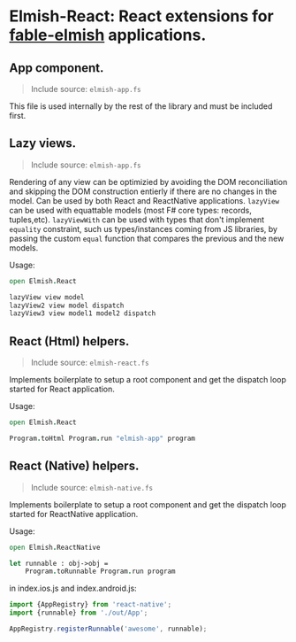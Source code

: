 Elmish-React: React extensions for [fable-elmish](https://github.com/fable-compiler/fable-elmish) applications.
=======


## App component.
> Include source: `elmish-app.fs`

This file is used internally by the rest of the library and must be included first.

## Lazy views.
> Include source: `elmish-app.fs`

Rendering of any view can be optimizied by avoiding the DOM reconciliation and skipping the DOM construction entierly if there are no changes in the model.
Can be used by both React and ReactNative applications.
`lazyView` can be used with equattable models (most F# core types: records, tuples,etc).
`lazyViewWith` can be used with types that don't implement `equality` constraint, such us types/instances coming from JS libraries, by passing the custom `equal` function that compares the previous and the new models.

Usage:
```fsharp
open Elmish.React

lazyView view model
lazyView2 view model dispatch
lazyView3 view model1 model2 dispatch

```

## React (Html) helpers.
> Include source: `elmish-react.fs`

Implements boilerplate to setup a root component and get the dispatch loop started for React application.

Usage:
```fsharp
open Elmish.React

Program.toHtml Program.run "elmish-app" program

```

## React (Native) helpers.
> Include source: `elmish-native.fs`

Implements boilerplate to setup a root component and get the dispatch loop started for ReactNative application.

Usage:
```fsharp
open Elmish.ReactNative

let runnable : obj->obj =
    Program.toRunnable Program.run program

```

in index.ios.js and index.android.js:

```js
import {AppRegistry} from 'react-native';
import {runnable} from './out/App';

AppRegistry.registerRunnable('awesome', runnable);
```
